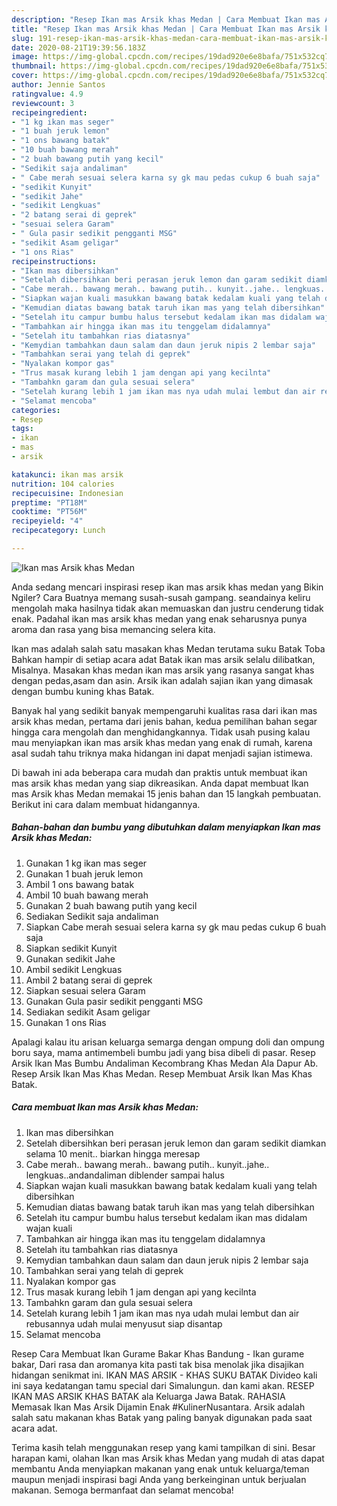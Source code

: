 ```yaml
---
description: "Resep Ikan mas Arsik khas Medan | Cara Membuat Ikan mas Arsik khas Medan Yang Enak Banget"
title: "Resep Ikan mas Arsik khas Medan | Cara Membuat Ikan mas Arsik khas Medan Yang Enak Banget"
slug: 191-resep-ikan-mas-arsik-khas-medan-cara-membuat-ikan-mas-arsik-khas-medan-yang-enak-banget
date: 2020-08-21T19:39:56.183Z
image: https://img-global.cpcdn.com/recipes/19dad920e6e8bafa/751x532cq70/ikan-mas-arsik-khas-medan-foto-resep-utama.jpg
thumbnail: https://img-global.cpcdn.com/recipes/19dad920e6e8bafa/751x532cq70/ikan-mas-arsik-khas-medan-foto-resep-utama.jpg
cover: https://img-global.cpcdn.com/recipes/19dad920e6e8bafa/751x532cq70/ikan-mas-arsik-khas-medan-foto-resep-utama.jpg
author: Jennie Santos
ratingvalue: 4.9
reviewcount: 3
recipeingredient:
- "1 kg ikan mas seger"
- "1 buah jeruk lemon"
- "1 ons bawang batak"
- "10 buah bawang merah"
- "2 buah bawang putih yang kecil"
- "Sedikit saja andaliman"
- " Cabe merah sesuai selera karna sy gk mau pedas cukup 6 buah saja"
- "sedikit Kunyit"
- "sedikit Jahe"
- "sedikit Lengkuas"
- "2 batang serai di geprek"
- "sesuai selera Garam"
- " Gula pasir sedikit pengganti MSG"
- "sedikit Asam geligar"
- "1 ons Rias"
recipeinstructions:
- "Ikan mas dibersihkan"
- "Setelah dibersihkan beri perasan jeruk lemon dan garam sedikit diamkan selama 10 menit.. biarkan hingga meresap"
- "Cabe merah.. bawang merah.. bawang putih.. kunyit..jahe.. lengkuas..andandaliman diblender sampai halus"
- "Siapkan wajan kuali masukkan bawang batak kedalam kuali yang telah dibersihkan"
- "Kemudian diatas bawang batak taruh ikan mas yang telah dibersihkan"
- "Setelah itu campur bumbu halus tersebut kedalam ikan mas didalam wajan kuali"
- "Tambahkan air hingga ikan mas itu tenggelam didalamnya"
- "Setelah itu tambahkan rias diatasnya"
- "Kemydian tambahkan daun salam dan daun jeruk nipis 2 lembar saja"
- "Tambahkan serai yang telah di geprek"
- "Nyalakan kompor gas"
- "Trus masak kurang lebih 1 jam dengan api yang kecilnta"
- "Tambahkn garam dan gula sesuai selera"
- "Setelah kurang lebih 1 jam ikan mas nya udah mulai lembut dan air rebusannya udah mulai menyusut siap disantap"
- "Selamat mencoba"
categories:
- Resep
tags:
- ikan
- mas
- arsik

katakunci: ikan mas arsik 
nutrition: 104 calories
recipecuisine: Indonesian
preptime: "PT18M"
cooktime: "PT56M"
recipeyield: "4"
recipecategory: Lunch

---
```



![Ikan mas Arsik khas Medan](https://img-global.cpcdn.com/recipes/19dad920e6e8bafa/751x532cq70/ikan-mas-arsik-khas-medan-foto-resep-utama.jpg)

Anda sedang mencari inspirasi resep ikan mas arsik khas medan yang Bikin Ngiler? Cara Buatnya memang susah-susah gampang. seandainya keliru mengolah maka hasilnya tidak akan memuaskan dan justru cenderung tidak enak. Padahal ikan mas arsik khas medan yang enak seharusnya punya aroma dan rasa yang bisa memancing selera kita.

Ikan mas adalah salah satu masakan khas Medan terutama suku Batak Toba Bahkan hampir di setiap acara adat Batak ikan mas arsik selalu dilibatkan, Misalnya. Masakan khas medan ikan mas arsik yang rasanya sangat khas dengan pedas,asam dan asin. Arsik ikan adalah sajian ikan yang dimasak dengan bumbu kuning khas Batak.

Banyak hal yang sedikit banyak mempengaruhi kualitas rasa dari ikan mas arsik khas medan, pertama dari jenis bahan, kedua pemilihan bahan segar hingga cara mengolah dan menghidangkannya. Tidak usah pusing kalau mau menyiapkan ikan mas arsik khas medan yang enak di rumah, karena asal sudah tahu triknya maka hidangan ini dapat menjadi sajian istimewa.


Di bawah ini ada beberapa cara mudah dan praktis untuk membuat ikan mas arsik khas medan yang siap dikreasikan. Anda dapat membuat Ikan mas Arsik khas Medan memakai 15 jenis bahan dan 15 langkah pembuatan. Berikut ini cara dalam membuat hidangannya.

<!--inarticleads1-->

##### Bahan-bahan dan bumbu yang dibutuhkan dalam menyiapkan Ikan mas Arsik khas Medan:

1. Gunakan 1 kg ikan mas seger
1. Gunakan 1 buah jeruk lemon
1. Ambil 1 ons bawang batak
1. Ambil 10 buah bawang merah
1. Gunakan 2 buah bawang putih yang kecil
1. Sediakan Sedikit saja andaliman
1. Siapkan  Cabe merah sesuai selera karna sy gk mau pedas cukup 6 buah saja
1. Siapkan sedikit Kunyit
1. Gunakan sedikit Jahe
1. Ambil sedikit Lengkuas
1. Ambil 2 batang serai di geprek
1. Siapkan sesuai selera Garam
1. Gunakan  Gula pasir sedikit pengganti MSG
1. Sediakan sedikit Asam geligar
1. Gunakan 1 ons Rias


Apalagi kalau itu arisan keluarga semarga dengan ompung doli dan ompung boru saya, mama antimembeli bumbu jadi yang bisa dibeli di pasar. Resep Arsik Ikan Mas Bumbu Andaliman Kecombrang Khas Medan Ala Dapur Ab. Resep Arsik Ikan Mas Khas Medan. Resep Membuat Arsik Ikan Mas Khas Batak. 

<!--inarticleads2-->

##### Cara membuat Ikan mas Arsik khas Medan:

1. Ikan mas dibersihkan
1. Setelah dibersihkan beri perasan jeruk lemon dan garam sedikit diamkan selama 10 menit.. biarkan hingga meresap
1. Cabe merah.. bawang merah.. bawang putih.. kunyit..jahe.. lengkuas..andandaliman diblender sampai halus
1. Siapkan wajan kuali masukkan bawang batak kedalam kuali yang telah dibersihkan
1. Kemudian diatas bawang batak taruh ikan mas yang telah dibersihkan
1. Setelah itu campur bumbu halus tersebut kedalam ikan mas didalam wajan kuali
1. Tambahkan air hingga ikan mas itu tenggelam didalamnya
1. Setelah itu tambahkan rias diatasnya
1. Kemydian tambahkan daun salam dan daun jeruk nipis 2 lembar saja
1. Tambahkan serai yang telah di geprek
1. Nyalakan kompor gas
1. Trus masak kurang lebih 1 jam dengan api yang kecilnta
1. Tambahkn garam dan gula sesuai selera
1. Setelah kurang lebih 1 jam ikan mas nya udah mulai lembut dan air rebusannya udah mulai menyusut siap disantap
1. Selamat mencoba


Resep Cara Membuat Ikan Gurame Bakar Khas Bandung - Ikan gurame bakar, Dari rasa dan aromanya kita pasti tak bisa menolak jika disajikan hidangan senikmat ini. IKAN MAS ARSIK - KHAS SUKU BATAK Divideo kali ini saya kedatangan tamu special dari Simalungun. dan kami akan. RESEP IKAN MAS ARSIK KHAS BATAK ala Keluarga Jawa Batak. RAHASIA Memasak Ikan Mas Arsik Dijamin Enak #KulinerNusantara. Arsik adalah salah satu makanan khas Batak yang paling banyak digunakan pada saat acara adat. 

Terima kasih telah menggunakan resep yang kami tampilkan di sini. Besar harapan kami, olahan Ikan mas Arsik khas Medan yang mudah di atas dapat membantu Anda menyiapkan makanan yang enak untuk keluarga/teman maupun menjadi inspirasi bagi Anda yang berkeinginan untuk berjualan makanan. Semoga bermanfaat dan selamat mencoba!
